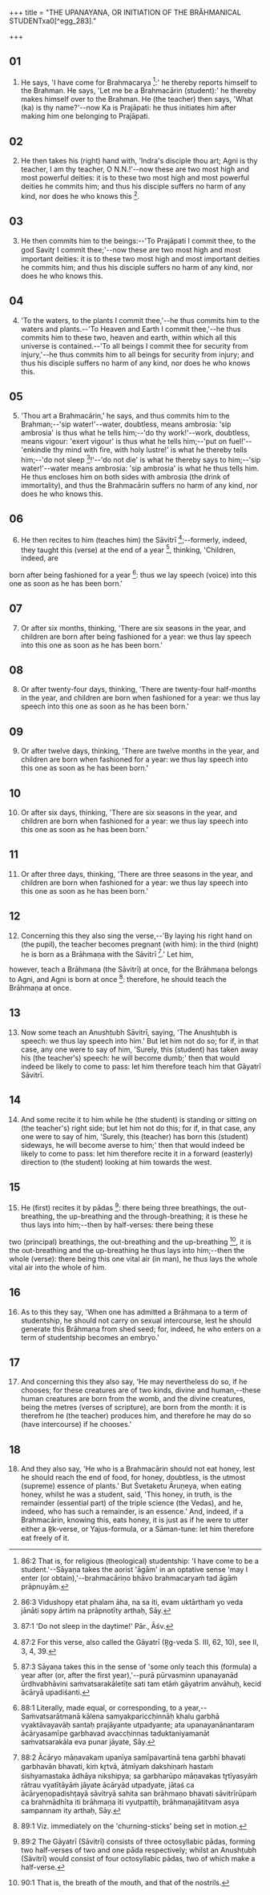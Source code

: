 +++
title = "THE UPANAYANA, OR INITIATION OF THE BRÂHMANICAL STUDENTxa0[^egg_283]."

+++


## 01
1. He says, 'I have come for Brahmacarya [^egg_284]:' he thereby reports himself to the Brahman. He says, 'Let me be a Brahmacārin (student):' he thereby makes himself over to the Brahman. He (the teacher) then says, 'What (ka) is thy name?'--now Ka is Prajāpati: he thus initiates him after making him one belonging to Prajāpati.

[^egg_284]: 86:2 That is, for religious (theological) studentship: 'I have come to be a student.'--Sāyaṇa takes the aorist 'āgām' in an optative sense 'may I enter (or obtain),'--brahmacāriṇo bhāvo brahmacaryaṁ tad āgāṁ prāpnuyām.

## 02
2. He then takes his (right) hand with, 'Indra's disciple thou art; Agni is thy teacher, I am thy teacher, O N.N.!'--now these are two most high and most powerful deities: it is to these two most high and most powerful deities he commits him; and thus his disciple suffers no harm of any kind, nor does he who knows this [^egg_285].

[^egg_285]: 86:3 Vidushopy etat phalam āha, na sa iti, evam uktārthaṁ yo veda jānāti sopy ārtiṁ na prāpnotīty arthaḥ, Sāy.

## 03
3. He then commits him to the beings:--'To Prajāpati I commit thee, to the god Savitr̥ I commit thee;'--now these are two most high and most important deities: it is to these two most high and most important deities he commits him; and thus his disciple suffers no harm of any kind, nor does he who knows this.

## 04
4. 'To the waters, to the plants I commit thee,'--he thus commits him to the waters and plants.--'To Heaven and Earth I commit thee,'--he thus commits him to these two, heaven and earth, within which all this universe is contained.--'To all beings I commit thee for security from injury,'--he thus commits him to all beings for security from injury; and thus his disciple suffers no harm of any kind, nor does he who knows this.

## 05
5. 'Thou art a Brahmacārin,' he says, and thus commits him to the Brahman;--'sip water!'--water, doubtless, means ambrosia: 'sip ambrosia' is thus what he tells him;--'do thy work!'--work, doubtless, means vigour: 'exert vigour' is thus what he tells him;--'put on fuel!'--'enkindle thy mind with fire, with holy lustre!' is what he thereby tells him;--'do not sleep [^egg_286]!'--'do not die' is what he thereby says to him;--'sip water!'--water means ambrosia: 'sip ambrosia' is what he thus tells him. He thus encloses him on both sides with ambrosia (the drink of immortality), and thus the Brahmacārin suffers no harm of any kind, nor does he who knows this.

[^egg_286]: 87:1 'Do not sleep in the daytime!' Pār., Āśv.

## 06
6. He then recites to him (teaches him) the Sāvitrī [^egg_287];--formerly, indeed, they taught this (verse) at the end of a year [^egg_288], thinking, 'Children, indeed, are

[^egg_287]: 87:2 For this verse, also called the Gāyatrī (R̥g-veda S. III, 62, 10), see II, 3, 4, 39.

[^egg_288]: 87:3 Sāyaṇa takes this in the sense of 'some only teach this (formula) a year after (or, after the first year),'--purā pūrvasminn upanayanād ūrdhvabhāvini saṁvatsarakāletīṭe sati tam etāṁ gāyatrim anvāhuḥ, kecid ācāryā upadiśanti.

born after being fashioned for a year [^egg_289]: thus we lay speech (voice) into this one as soon as he has been born.'

[^egg_289]: 88:1 Literally, made equal, or corresponding, to a year,--Saṁvatsarātmanā kālena samyakpariccḥinnāḥ khalu garbhā vyaktāvayavāḥ santaḥ prajāyante utpadyante; ata upanayanānantaram ācāryasamīpe garbhavad avaccḥinnas taduktaniyamanāt saṁvatsarakāla eva punar jāyate, Sāy.

## 07
7. Or after six months, thinking, 'There are six seasons in the year, and children are born after being fashioned for a year: we thus lay speech into this one as soon as he has been born.'

## 08
8. Or after twenty-four days, thinking, 'There are twenty-four half-months in the year, and children are born when fashioned for a year: we thus lay speech into this one as soon as he has been born.'

## 09
9. Or after twelve days, thinking, 'There are twelve months in the year, and children are born when fashioned for a year: we thus lay speech into this one as soon as he has been born.'

## 10
10. Or after six days, thinking, 'There are six seasons in the year, and children are born when fashioned for a year: we thus lay speech into this one as soon as he has been born.'

## 11
11. Or after three days, thinking, 'There are three seasons in the year, and children are born when fashioned for a year: we thus lay speech into this one as soon as he has been born.'

## 12
12. Concerning this they also sing the verse,--'By laying his right hand on (the pupil), the teacher becomes pregnant (with him): in the third (night) he is born as a Brāhmaṇa with the Sāvitrī [^egg_290].' Let him,

[^egg_290]: 88:2 Ācāryo māṇavakam upanīya samīpavartinā tena garbhī bhavati garbhavān bhavati, kiṁ kr̥tvā, ātmīyaṁ dakshiṇaṁ hastaṁ śishyamastaka  ādhāya nikshipya; sa garbharūpo māṇavakas tr̥tīyasyāṁ rātrau vyatītāyāṁ jāyate ācāryād utpadyate, jātaś ca ācāryeṇopadishṭayā sāvitryā sahita san brāhmaṇo bhavati sāvitrīrūpaṁ ca brahmādhīta iti brāhmaṇa iti vyutpattiḥ, brāhmaṇajātitvam asya sampannam ity arthaḥ, Sāy.

however, teach a Brāhmaṇa (the Sāvitrī) at once, for the Brāhmaṇa belongs to Agni, and Agni is born at once [^egg_291]: therefore, he should teach the Brāhmaṇa at once.

[^egg_291]: 89:1 Viz. immediately on the 'churning-sticks' being set in motion.

## 13
13. Now some teach an Anushṭubh Sāvitrī, saying, 'The Anushṭubh is speech: we thus lay speech into him.' But let him not do so; for if, in that case, any one were to say of him, 'Surely, this (student) has taken away his (the teacher's) speech: he will become dumb;' then that would indeed be likely to come to pass: let him therefore teach him that Gāyatrī Sāvitrī.

## 14
14. And some recite it to him while he (the student) is standing or sitting on (the teacher's) right side; but let him not do this; for if, in that case, any one were to say of him, 'Surely, this (teacher) has born this (student) sideways, he will become averse to him;' then that would indeed be likely to come to pass: let him therefore recite it in a forward (easterly) direction to (the student) looking at him towards the west.

## 15
15. He (first) recites it by pādas [^egg_292]: there being three breathings, the out-breathing, the up-breathing and the through-breathing; it is these he thus lays into him;--then by half-verses: there being these

[^egg_292]: 89:2 The Gāyatrī (Sāvitrī) consists of three octosyllabic pādas, forming two half-verses of two and one pāda respectively; whilst an Anushṭubh (Sāvitrī) would consist of four octosyllabic pādas, two of which make a half-verse.

two (principal) breathings, the out-breathing and the up-breathing [^egg_293], it is the out-breathing and the up-breathing he thus lays into him;--then the whole (verse): there being this one vital air (in man), he thus lays the whole vital air into the whole of him.

[^egg_293]: 90:1 That is, the breath of the mouth, and that of the nostrils.

## 16
16. As to this they say, 'When one has admitted a Brāhmaṇa to a term of studentship, he should not carry on sexual intercourse, lest he should generate this Brāhmaṇa from shed seed; for, indeed, he who enters on a term of studentship becomes an embryo.'

## 17
17. And concerning this they also say, 'He may nevertheless do so, if he chooses; for these creatures are of two kinds, divine and human,--these human creatures are born from the womb, and the divine creatures, being the metres (verses of scripture), are born from the month: it is therefrom he (the teacher) produces him, and therefore he may do so (have intercourse) if he chooses.'

## 18
18. And they also say, 'He who is a Brahmacārin should not eat honey, lest he should reach the end of food, for honey, doubtless, is the utmost (supreme) essence of plants.' But Śvetaketu Āruṇeya, when eating honey, whilst he was a student, said, 'This honey, in truth, is the remainder (essential part) of the triple science (the Vedas), and he, indeed, who has such a remainder, is an essence.' And, indeed, if a Brahmacārin, knowing this, eats honey, it is just as if he were to utter either a R̥k-verse, or Yajus-formula, or a Sāman-tune: let him therefore eat freely of it.

